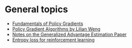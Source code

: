 # General topics

- [Fundamentals of Policy Gradients](https://danieltakeshi.github.io/2017/03/28/going-deeper-into-reinforcement-learning-fundamentals-of-policy-gradients/)
- [Policy Gradient Algorithms by Lilian Weng](https://lilianweng.github.io/lil-log/2018/04/08/policy-gradient-algorithms.html)
- [Notes on the Generalized Advantage Estimation Paper](https://danieltakeshi.github.io/2017/04/02/notes-on-the-generalized-advantage-estimation-paper/)
- [Entropy loss for reinforcement learning](https://fosterelli.co/entropy-loss-for-reinforcement-learning)
